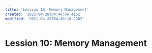 ```yaml
---
title: 'Lession 10: Memory Management'
created: '2021-04-28T04:40:09.415Z'
modified: '2021-04-28T04:40:18.298Z'
---
```


# Lession 10: Memory Management


